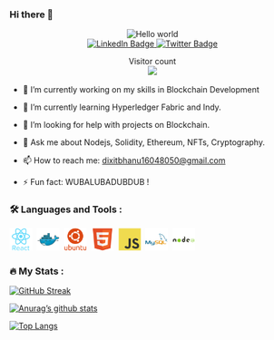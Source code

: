 ### Hi there 👋
<div id="header" align="center">
 <img src="https://raw.githubusercontent.com/sagar-viradiya/sagar-viradiya/master/resources/banner.png" alt="Hello world">
</div>
<div id="badges" align="center">
  
  
  <a href="https://www.linkedin.com/in/bhanu-prakash-dixit-6030731ab">
    <img src="https://img.shields.io/badge/LinkedIn-blue?style=for-the-badge&logo=linkedin&logoColor=white" alt="LinkedIn Badge"/>
  </a>
  <a href="https://twitter.com/hrvr__">
    <img src="https://img.shields.io/badge/Twitter-blue?style=for-the-badge&logo=twitter&logoColor=white" alt="Twitter Badge"/>
  </a>
</div>
<p align="center"> 
  Visitor count<br>
  <img src="https://profile-counter.glitch.me/sagar-viradiya/count.svg" />
</p>

- 🔭 I’m currently working on my skills in Blockchain Development

- 🌱 I’m currently learning Hyperledger Fabric and Indy.

- 🤔 I’m looking for help with projects on Blockchain.

- 💬 Ask me about Nodejs, Solidity, Ethereum, NFTs, Cryptography.

- 📫 How to reach me: dixitbhanu16048050@gmail.com

- ⚡ Fun fact: WUBALUBADUBDUB !

### :hammer_and_wrench: Languages and Tools :
<div>
  <img src="https://github.com/devicons/devicon/blob/master/icons/react/react-original-wordmark.svg" title="React" alt="React" width="40" height="40"/>&nbsp;
  <img src="https://github.com/devicons/devicon/blob/master/icons/docker/docker-original.svg" title="Docker" alt="Docker" width="40" height="40"/>&nbsp;
  <img src="https://github.com/devicons/devicon/blob/master/icons/ubuntu/ubuntu-plain-wordmark.svg" title="" alt="" width="40" height="40"/>&nbsp;
  <img src="https://github.com/devicons/devicon/blob/master/icons/html5/html5-original.svg" title="HTML5" alt="HTML" width="40" height="40"/>&nbsp;
  <img src="https://github.com/devicons/devicon/blob/master/icons/javascript/javascript-original.svg" title="JavaScript" alt="JavaScript" width="40" height="40"/>&nbsp;
  <img src="https://github.com/devicons/devicon/blob/master/icons/mysql/mysql-original-wordmark.svg" title="MySQL"  alt="MySQL" width="40" height="40"/>&nbsp;
  <img src="https://github.com/devicons/devicon/blob/master/icons/nodejs/nodejs-original-wordmark.svg" title="NodeJS" alt="NodeJS" width="40" height="40"/>&nbsp;
</div>

### :fire: My Stats :
[![GitHub Streak](https://github-readme-streak-stats.herokuapp.com?user=hrvrbhanu01)](https://git.io/streak-stats)

[![Anurag’s github stats](https://github-readme-stats.vercel.app/api?username=hrvrbhanu01)](https://github.com/hrvrbhanu01)

[![Top Langs](https://github-readme-stats.vercel.app/api/top-langs/?username=hrvrbhanu01&layout=compact&theme=vision-friendly-dark)](https://github.com/anuraghazra/github-readme-stats)
